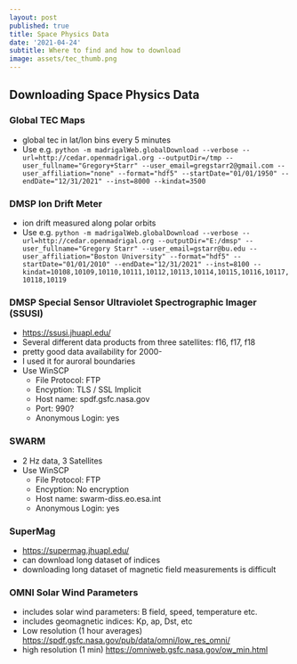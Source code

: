 ```yaml
---
layout: post
published: true
title: Space Physics Data
date: '2021-04-24'
subtitle: Where to find and how to download
image: assets/tec_thumb.png
---
```

## Downloading Space Physics Data


### Global TEC Maps
* global tec in lat/lon bins every 5 minutes
* Use e.g. `python -m madrigalWeb.globalDownload --verbose --url=http://cedar.openmadrigal.org --outputDir=/tmp --user_fullname="Gregory+Starr" --user_email=gregstarr2@gmail.com --user_affiliation="none" --format="hdf5" --startDate="01/01/1950" --endDate="12/31/2021" --inst=8000 --kindat=3500 `

### DMSP Ion Drift Meter
* ion drift measured along polar orbits
* Use e.g. `python -m madrigalWeb.globalDownload --verbose --url=http://cedar.openmadrigal.org --outputDir="E:/dmsp" --user_fullname="Gregory Starr" --user_email=gstarr@bu.edu --user_affiliation="Boston University" --format="hdf5" --startDate="01/01/2010" --endDate="12/31/2021" --inst=8100 --kindat=10108,10109,10110,10111,10112,10113,10114,10115,10116,10117,10118,10119`

### DMSP Special Sensor Ultraviolet Spectrographic Imager (SSUSI)
* https://ssusi.jhuapl.edu/
* Several different data products from three satellites: f16, f17, f18
* pretty good data availability for 2000-
* I used it for auroral boundaries
* Use WinSCP
    * File Protocol: FTP
    * Encyption: TLS / SSL Implicit
    * Host name: spdf.gsfc.nasa.gov
    * Port: 990?
    * Anonymous Login: yes

### SWARM
* 2 Hz data, 3 Satellites
* Use WinSCP
    * File Protocol: FTP
    * Encyption: No encryption
    * Host name: swarm-diss.eo.esa.int
    * Anonymous Login: yes

### SuperMag
* https://supermag.jhuapl.edu/
* can download long dataset of indices
* downloading long dataset of magnetic field measurements is difficult

### OMNI Solar Wind Parameters
* includes solar wind parameters: B field, speed, temperature etc.
* includes geomagnetic indices: Kp, ap, Dst, etc
* Low resolution (1 hour averages) https://spdf.gsfc.nasa.gov/pub/data/omni/low_res_omni/
* high resolution (1 min) https://omniweb.gsfc.nasa.gov/ow_min.html